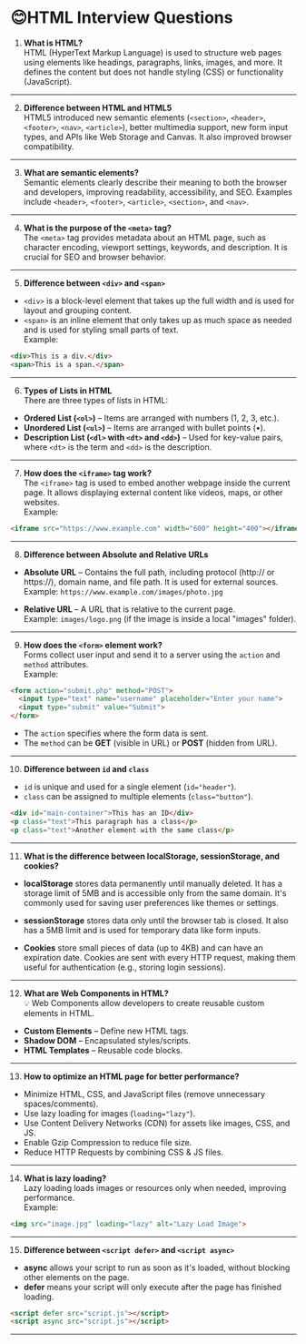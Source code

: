 
# 😊HTML Interview Questions

1. **What is HTML?**  
HTML (HyperText Markup Language) is used to structure web pages using elements like headings, paragraphs, links, images, and more. It defines the content but does not handle styling (CSS) or functionality (JavaScript).

---

2. **Difference between HTML and HTML5**  
HTML5 introduced new semantic elements (`<section>`, `<header>`, `<footer>`, `<nav>`, `<article>`), better multimedia support, new form input types, and APIs like Web Storage and Canvas. It also improved browser compatibility.

---

3. **What are semantic elements?**  
Semantic elements clearly describe their meaning to both the browser and developers, improving readability, accessibility, and SEO. Examples include `<header>`, `<footer>`, `<article>`, `<section>`, and `<nav>`.

---

4. **What is the purpose of the `<meta>` tag?**  
The `<meta>` tag provides metadata about an HTML page, such as character encoding, viewport settings, keywords, and description. It is crucial for SEO and browser behavior.

---

5. **Difference between `<div>` and `<span>`**  
- `<div>` is a block-level element that takes up the full width and is used for layout and grouping content.  
- `<span>` is an inline element that only takes up as much space as needed and is used for styling small parts of text.  
Example:  
```html
<div>This is a div.</div>
<span>This is a span.</span>
```
---

6. **Types of Lists in HTML**  
There are three types of lists in HTML:
- **Ordered List (`<ol>`)** – Items are arranged with numbers (1, 2, 3, etc.).
- **Unordered List (`<ul>`)** – Items are arranged with bullet points (•).
- **Description List (`<dl>` with `<dt>` and `<dd>`)** – Used for key-value pairs, where `<dt>` is the term and `<dd>` is the description.

---

7. **How does the `<iframe>` tag work?**  
The `<iframe>` tag is used to embed another webpage inside the current page. It allows displaying external content like videos, maps, or other websites.  
Example:  
```html
<iframe src="https://www.example.com" width="600" height="400"></iframe>
```
---
8. **Difference between Absolute and Relative URLs**  
- **Absolute URL** – Contains the full path, including protocol (http:// or https://), domain name, and file path. It is used for external sources.  
  Example: `https://www.example.com/images/photo.jpg`
  
- **Relative URL** – A URL that is relative to the current page.  
  Example: `images/logo.png` (if the image is inside a local "images" folder).

---

9. **How does the `<form>` element work?**  
Forms collect user input and send it to a server using the `action` and `method` attributes.  
Example:  
```html
<form action="submit.php" method="POST">
  <input type="text" name="username" placeholder="Enter your name">
  <input type="submit" value="Submit">
</form>
```
-   The `action` specifies where the form data is sent.
-   The `method` can be **GET** (visible in URL) or **POST** (hidden from URL).
---
10.  **Difference between `id` and `class`**

-   `id` is unique and used for a single element (`id="header"`).
-   `class` can be assigned to multiple elements (`class="button"`).  
```html
<div id="main-container">This has an ID</div>
<p class="text">This paragraph has a class</p>
<p class="text">Another element with the same class</p>

```
---
11.  **What is the difference between localStorage, sessionStorage, and cookies?**

-   **localStorage** stores data permanently until manually deleted. It has a storage limit of 5MB and is accessible only from the same domain. It's commonly used for saving user preferences like themes or settings.
    
-   **sessionStorage** stores data only until the browser tab is closed. It also has a 5MB limit and is used for temporary data like form inputs.
    
-   **Cookies** store small pieces of data (up to 4KB) and can have an expiration date. Cookies are sent with every HTTP request, making them useful for authentication (e.g., storing login sessions).
- --
12. **What are Web Components in HTML?**  
💡 Web Components allow developers to create reusable custom elements in HTML.  
- **Custom Elements** – Define new HTML tags.  
- **Shadow DOM** – Encapsulated styles/scripts.  
- **HTML Templates** – Reusable code blocks.

---

13. **How to optimize an HTML page for better performance?**  
- Minimize HTML, CSS, and JavaScript files (remove unnecessary spaces/comments).
- Use lazy loading for images (`loading="lazy"`).
- Use Content Delivery Networks (CDN) for assets like images, CSS, and JS.
- Enable Gzip Compression to reduce file size.
- Reduce HTTP Requests by combining CSS & JS files.

---

14. **What is lazy loading?**  
Lazy loading loads images or resources only when needed, improving performance.  
Example:  
```html
<img src="image.jpg" loading="lazy" alt="Lazy Load Image">
```
---

15.  **Difference between `<script defer>` and `<script async>`**

-   **async** allows your script to run as soon as it's loaded, without blocking other elements on the page.
-   **defer** means your script will only execute after the page has finished loading.

```html
<script defer src="script.js"></script>
<script async src="script.js"></script>
```
---
